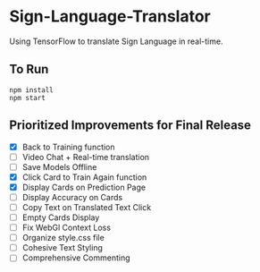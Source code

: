 # Sign-Language-Translator
Using TensorFlow to translate Sign Language in real-time.

## To Run
```
npm install
npm start
```

## Prioritized Improvements for Final Release
- [x] Back to Training function
- [ ] Video Chat + Real-time translation
- [ ] Save Models Offline
- [x] Click Card to Train Again function
- [x] Display Cards on Prediction Page
- [ ] Display Accuracy on Cards
- [ ] Copy Text on Translated Text Click
- [ ] Empty Cards Display
- [ ] Fix WebGl Context Loss
- [ ] Organize style.css file
- [ ] Cohesive Text Styling
- [ ] Comprehensive Commenting